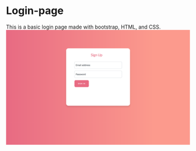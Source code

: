 # Login-page
This is a basic login page made with bootstrap, HTML, and CSS.<br>
![Home](/img/pic.png 'Screenshot')
